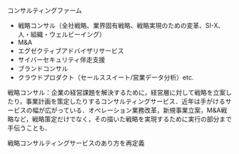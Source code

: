 コンサルティングファーム
- 戦略コンサル（全社戦略、業界固有戦略、戦略実現のための変革、SI-X、人・組織・ウェルビーイング）
- M&A
- エグゼクティブアドバイザリサービス
- サイバーセキュリティ伴走支援
- ブランドコンサル
- クラウドプロダクト（セールススイート/営業データ分析）etc.

戦略コンサル：企業の経営課題を解決するために，経営層に対して戦略を立案したり，事業計画を策定したりするコンサルティングサービス．近年は手がけるサービスの幅が広がっている．オペレーション業務改革，新規事業立案，M&A戦略など，戦略策定だけでなく，その描いた戦略を実現するために実行の部分まで手伝うことも．

戦略コンサルティングサービスのあり方を再定義
